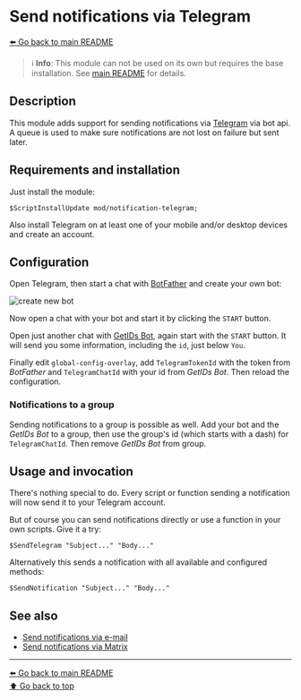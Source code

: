 Send notifications via Telegram
===============================

[⬅️ Go back to main README](../../README.md)

> ℹ️️ **Info**: This module can not be used on its own but requires the base
> installation. See [main README](../../README.md) for details.

Description
-----------

This module adds support for sending notifications via
[Telegram](https://telegram.org/) via bot api. A queue is used to make sure
notifications are not lost on failure but sent later.

Requirements and installation
-----------------------------

Just install the module:

    $ScriptInstallUpdate mod/notification-telegram;

Also install Telegram on at least one of your mobile and/or desktop devices
and create an account.

Configuration
-------------

Open Telegram, then start a chat with [BotFather](https://t.me/BotFather) and
create your own bot:

![create new bot](notification-telegram.d/newbot.avif)

Now open a chat with your bot and start it by clicking the `START` button.

Open just another chat with [GetIDs Bot](https://t.me/getidsbot), again start
with the `START` button. It will send you some information, including the
`id`, just below `You`.

Finally edit `global-config-overlay`, add `TelegramTokenId` with the token
from *BotFather* and `TelegramChatId` with your id from *GetIDs Bot*. Then
reload the configuration.

### Notifications to a group

Sending notifications to a group is possible as well. Add your bot and the
*GetIDs Bot* to a group, then use the group's id (which starts with a dash)
for `TelegramChatId`. Then remove *GetIDs Bot* from group.

Usage and invocation
--------------------

There's nothing special to do. Every script or function sending a notification
will now send it to your Telegram account.

But of course you can send notifications directly or use a function in your
own scripts. Give it a try:

    $SendTelegram "Subject..." "Body..."

Alternatively this sends a notification with all available and configured
methods:

    $SendNotification "Subject..." "Body..."

See also
--------

* [Send notifications via e-mail](notification-email.md)
* [Send notifications via Matrix](notification-matrix.md)

---
[⬅️ Go back to main README](../../README.md)  
[⬆️ Go back to top](#top)
